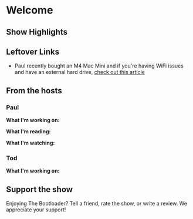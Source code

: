 # Welcome

## Show Highlights

## Leftover Links

* Paul recently bought an M4 Mac Mini and if you're having WiFi issues and have an external hard drive, [check out this article](https://appleinsider.com/inside/mac-mini/tips/how-to-fix-weak-wi-fi-on-a-m4-mac-mini-when-connected-to-a-drive-or-dock)

## From the hosts

### Paul

**What I'm working on:** 

**What I'm reading:** 

**What I'm watching:** 

### Tod

**What I'm working on:** 

## Support the show
Enjoying The Bootloader?  Tell a friend, rate the show, or write a review.  We appreciate your support!

